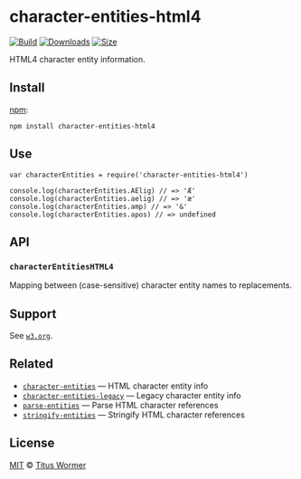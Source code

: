 character-entities-html4
========================

[![Build](https://img.shields.io/travis/wooorm/character-entities-html4.svg)](https://travis-ci.org/wooorm/character-entities-html4) [![Downloads](https://img.shields.io/npm/dm/character-entities-html4.svg)](https://www.npmjs.com/package/character-entities-html4) [![Size](https://img.shields.io/bundlephobia/minzip/character-entities-html4.svg)](https://bundlephobia.com/result?p=character-entities-html4)

HTML4 character entity information.

Install
-------

[npm](https://docs.npmjs.com/cli/install):

    npm install character-entities-html4

Use
---

    var characterEntities = require('character-entities-html4')

    console.log(characterEntities.AElig) // => 'Æ'
    console.log(characterEntities.aelig) // => 'æ'
    console.log(characterEntities.amp) // => '&'
    console.log(characterEntities.apos) // => undefined

API
---

### `characterEntitiesHTML4`

Mapping between (case-sensitive) character entity names to replacements.

Support
-------

See [`w3.org`](https://www.w3.org/TR/html4/sgml/entities.html).

Related
-------

-   [`character-entities`](https://github.com/wooorm/character-entities) — HTML character entity info
-   [`character-entities-legacy`](https://github.com/wooorm/character-entities-legacy) — Legacy character entity info
-   [`parse-entities`](https://github.com/wooorm/parse-entities) — Parse HTML character references
-   [`stringify-entities`](https://github.com/wooorm/stringify-entities) — Stringify HTML character references

License
-------

[MIT](license) © [Titus Wormer](https://wooorm.com)
